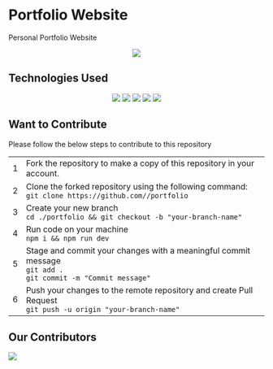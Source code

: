 # Portfolio Website
Personal Portfolio Website
<p align="center">
  <img src="https://komarev.com/ghpvc/?username=kartikjoshi267&color=green">
</p>

## Technologies Used
<p align="center">
  <img src="https://img.shields.io/badge/react-%2320232a.svg?style=for-the-badge&logo=react&logoColor=%2361DAFB">
  <img src="https://img.shields.io/badge/React_Router-CA4245?style=for-the-badge&logo=react-router&logoColor=white">
  <img src="https://img.shields.io/badge/threejs-black?style=for-the-badge&logo=three.js&logoColor=white">
  <img src="https://img.shields.io/badge/vite-%23646CFF.svg?style=for-the-badge&logo=vite&logoColor=white">
  <img src="https://img.shields.io/badge/tailwindcss-%2338B2AC.svg?style=for-the-badge&logo=tailwind-css&logoColor=white">
</p>

## Want to Contribute
Please follow the below steps to contribute to this repository
<table>
  <tr>
    <td> 1 </td>
    <td> Fork the repository to make a copy of this repository in your account. </td>
  </tr>
  
  <tr>
    <td> 2 </td>
    <td> Clone the forked repository using the following command: <br/> 
      <code>git clone https://github.com/<your-username>/portfolio</code>
    </td>
  </tr>
  
  <tr>
    <td> 3 </td>
    <td> Create your new branch 
      <br />
      <code>cd ./portfolio && git checkout -b "your-branch-name"</code>
    </td>
  </tr>
  
  <tr>
    <td> 4 </td>
    <td> Run code on your machine 
      <br />
      <code>npm i && npm run dev</code>
    </td>
  </tr>
  
  <tr>
    <td> 5 </td>
    <td> Stage and commit your changes with a meaningful commit message
      <br />
      <code>git add .</code>
      <br />
      <code>git commit -m "Commit message"</code>
    </td>
  </tr>
  
  <tr>
    <td> 6 </td>
    <td> Push your changes to the remote repository and create Pull Request
      <br />
      <code>git push -u origin "your-branch-name"</code>
    </td>
  </tr>
</table>

## Our Contributors
<a href="https://github.com/kartikjoshi267/portfolio/graphs/contributors">
  <img align="center" src="https://contrib.rocks/image?max=100&repo=kartikjoshi267/portfolio" />
</a>
